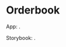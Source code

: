 # Orderbook

App: [](https://orderbook-svelte-d3.vercel.app/).

Storybook: [](https://orderbook-svelte-d3-ltd2.vercel.app/).
